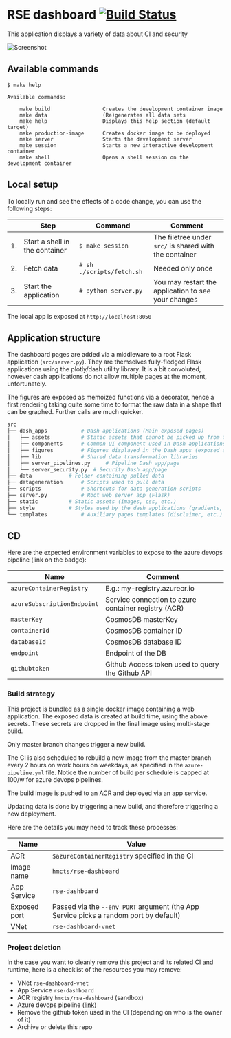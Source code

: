 # RSE dashboard [![Build Status](https://dev.azure.com/hmcts/Software%20Engineering/_apis/build/status/hmcts.RSE-dashboard?branchName=master)](https://dev.azure.com/hmcts/Software%20Engineering/_build/latest?definitionId=273&branchName=master)

This application displays a variety of data about CI and security

![Screenshot](https://user-images.githubusercontent.com/602143/68217085-e9fa6c80-ffd9-11e9-9218-5e63fb14f17f.png)

## Available commands

```
$ make help

Available commands:

	make build                 Creates the development container image
	make data                  (Re)generates all data sets
	make help                  Displays this help section (default target)
	make production-image      Creates docker image to be deployed
	make server                Starts the development server
	make session               Starts a new interactive development container
	make shell                 Opens a shell session on the development container

```

## Local setup

To locally run and see the effects of a code change, you can use the following steps:

|     | Step                           | Command                   | Comment                                                |
| --- | ------------------------------ | ------------------------- | ------------------------------------------------------ |
| 1.  | Start a shell in the container | `$ make session`          | The filetree under `src/` is shared with the container |
| 2.  | Fetch data                     | `# sh ./scripts/fetch.sh` | Needed only once                                       |
| 3.  | Start the application          | `# python server.py`      | You may restart the application to see your changes    |

The local app is exposed at `http://localhost:8050`

## Application structure

The dashboard pages are added via a middleware to a root Flask application (`src/server.py`). They are themselves fully-fledged Flask applications using the plotly/dash utility library. It is a bit convoluted, however dash applications do not allow multiple pages at the moment, unfortunately.

The figures are exposed as memoized functions via a decorator, hence a first rendering taking quite some time to format the raw data in a shape that can be graphed. Further calls are much quicker.

```bash
src
├── dash_apps 			# Dash applications (Main exposed pages)
│   ├── assets 			# Static assets that cannot be picked up from the parent /style folder
│   ├── components		# Common UI component used in Dash applications (layout, etvc.)
│   ├── figures 		# Figures displayed in the Dash apps (exposed as functions)
│   ├── lib 			# Shared data transformation libraries
│   ├── server_pipelines.py 	# Pipeline Dash app/page
│   └── server_security.py 	# Security Dash app/page
├── data 			# Folder containing pulled data
├── datageneration 		# Scripts used to pull data
├── scripts 			# Shortcuts for data generation scripts
├── server.py 			# Root web server app (Flask)
├── static 			# Static assets (images, css, etc.)
├── style 			# Styles used by the dash applications (gradients, colors, etc.)
└── templates 			# Auxiliary pages templates (disclaimer, etc.)

```

## CD

Here are the expected environment variables to expose to the azure devops pipeline (link on the badge):

| Name                        | Comment                                              |
| --------------------------- | ---------------------------------------------------- |
| `azureContainerRegistry`    | E.g.: my-registry.azurecr.io                         |
| `azureSubscriptionEndpoint` | Service connection to azure container registry (ACR) |
| `masterKey`                 | CosmosDB masterKey                                   |
| `containerId`               | CosmosDB container ID                                |
| `databaseId`                | CosmosDB database ID                                 |
| `endpoint`                  | Endpoint of the DB                                   |
| `githubtoken`               | Github Access token used to query the Github API     |

### Build strategy

This project is bundled as a single docker image containing a web application.
The exposed data is created at build time, using the above secrets. These secrets are dropped in the final image using multi-stage build.

Only master branch changes trigger a new build.

The CI is also scheduled to rebuild a new image from the master branch every 2 hours on work hours on weekdays, as specified in the `azure-pipeline.yml` file. Notice the number of build per schedule is capped at 100/w for azure devops pipelines.

The build image is pushed to an ACR and deployed via an app service.

Updating data is done by triggering a new build, and therefore triggering a new deployment.

Here are the details you may need to track these processes:

| Name         | Value                                                                                 |
| ------------ | ------------------------------------------------------------------------------------- |
| ACR          | `$azureContainerRegistry` specified in the CI                                         |
| Image name   | `hmcts/rse-dashboard`                                                                 |
| App Service  | `rse-dashboard`                                                                       |
| Exposed port | Passed via the `--env PORT` argument (the App Service picks a random port by default) |
| VNet         | `rse-dashboard-vnet`                                                                  |

### Project deletion

In the case you want to cleanly remove this project and its related CI and runtime, here is a checklist of the resources you may remove:

- VNet `rse-dashboard-vnet`
- App Service `rse-dashboard`
- ACR registry `hmcts/rse-dashboard` (sandbox)
- Azure devops pipeline ([link](https://dev.azure.com/hmcts/Software%20Engineering/_build/latest?definitionId=273&branchName=master))
- Remove the github token used in the CI (depending on who is the owner of it)
- Archive or delete this repo
